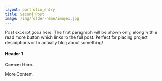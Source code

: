 ```yaml
---
layout: portfolio_entry
title: Second Post
image: /img/folder-name/image1.jpg
---
```


Post excerpt goes here. The first paragraph will be shown only, along with a read more button which links to the full post. Perfect for placing project descriptions or to actually blog about something!

#### Header 1

Content Here.

More Content.
